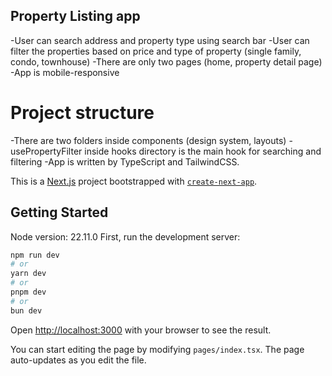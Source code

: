 ## Property Listing app

-User can search address and property type using search bar
-User can filter the properties based on price and type of property (single family, condo, townhouse)
-There are only two pages (home, property detail page)
-App is mobile-responsive

# Project structure

-There are two folders inside components (design system, layouts)
-usePropertyFilter inside hooks directory is the main hook for searching and filtering
-App is written by TypeScript and TailwindCSS.

This is a [Next.js](https://nextjs.org) project bootstrapped with [`create-next-app`](https://nextjs.org/docs/pages/api-reference/create-next-app).

## Getting Started

Node version: 22.11.0
First, run the development server:

```bash
npm run dev
# or
yarn dev
# or
pnpm dev
# or
bun dev
```

Open [http://localhost:3000](http://localhost:3000) with your browser to see the result.

You can start editing the page by modifying `pages/index.tsx`. The page auto-updates as you edit the file.
